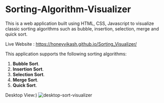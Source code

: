 # Sorting-Algorithm-Visualizer 
This is a web application built using HTML, CSS, Javascript to visualize classic sorting algorithms such as bubble, insertion, selection, merge and quick sort. 

Live Website : https://honeyvikash.github.io/Sorting_Visualizer/

This application supports the following sorting algorithms:

1. **Bubble Sort**.
2. **Insertion Sort**.
3. **Selection Sort**.
4. **Merge Sort**.
5. **Quick Sort**.

Desktop View:)
![desktop-sort-visualizer](https://github.com/honeyvikash/Sorting_Visualizer/assets/100141627/d44b05cb-aa09-4650-b494-b0951043cac6)
